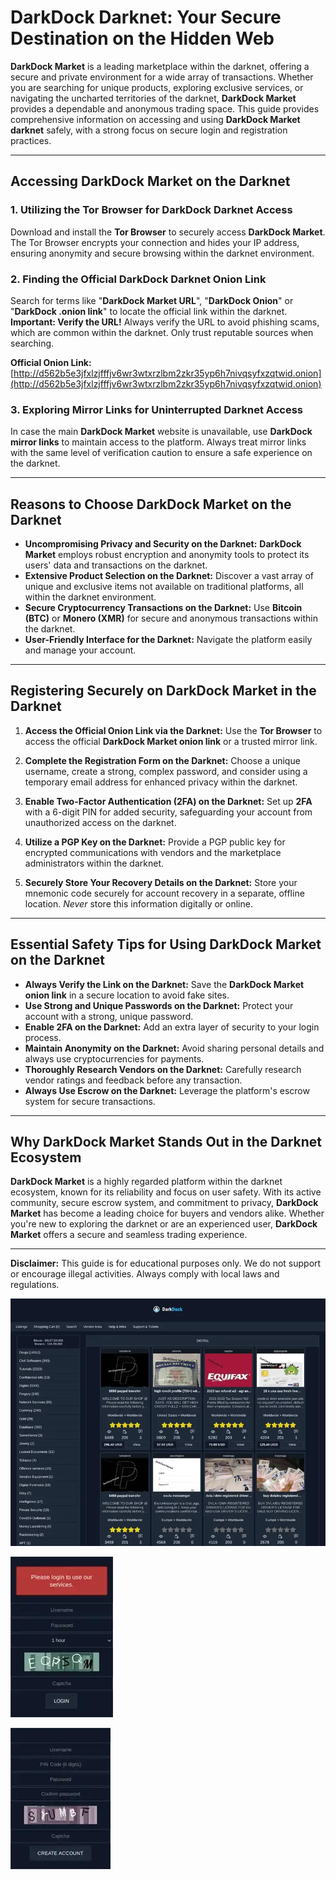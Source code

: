 # DarkDock Darknet: Your Secure Destination on the Hidden Web

**DarkDock Market** is a leading marketplace within the darknet, offering a secure and private environment for a wide array of transactions. Whether you are searching for unique products, exploring exclusive services, or navigating the uncharted territories of the darknet, **DarkDock Market** provides a dependable and anonymous trading space. This guide provides comprehensive information on accessing and using **DarkDock Market darknet** safely, with a strong focus on secure login and registration practices.

---

## Accessing DarkDock Market on the Darknet

### 1. **Utilizing the Tor Browser for DarkDock Darknet Access**
Download and install the **Tor Browser** to securely access **DarkDock Market**. The Tor Browser encrypts your connection and hides your IP address, ensuring anonymity and secure browsing within the darknet environment.

### 2. **Finding the Official DarkDock Darknet Onion Link**
Search for terms like "**DarkDock Market URL**", "**DarkDock Onion**" or "**DarkDock .onion link**" to locate the official link within the darknet.
**Important: Verify the URL!** Always verify the URL to avoid phishing scams, which are common within the darknet. Only trust reputable sources when searching.

**Official Onion Link:** [http://d562b5e3jfxlzjfffjv6wr3wtxrzlbm2zkr35yp6h7nivqsyfxzqtwid.onion](http://d562b5e3jfxlzjfffjv6wr3wtxrzlbm2zkr35yp6h7nivqsyfxzqtwid.onion) 

### 3. **Exploring Mirror Links for Uninterrupted Darknet Access**
In case the main **DarkDock Market** website is unavailable, use **DarkDock mirror links** to maintain access to the platform. Always treat mirror links with the same level of verification caution to ensure a safe experience on the darknet.

---

## Reasons to Choose DarkDock Market on the Darknet

- **Uncompromising Privacy and Security on the Darknet:** **DarkDock Market** employs robust encryption and anonymity tools to protect its users' data and transactions on the darknet.
- **Extensive Product Selection on the Darknet:** Discover a vast array of unique and exclusive items not available on traditional platforms, all within the darknet environment.
- **Secure Cryptocurrency Transactions on the Darknet:** Use **Bitcoin (BTC)** or **Monero (XMR)** for secure and anonymous transactions within the darknet.
- **User-Friendly Interface for the Darknet:** Navigate the platform easily and manage your account.

---

## Registering Securely on DarkDock Market in the Darknet

1.  **Access the Official Onion Link via the Darknet:**
Use the **Tor Browser** to access the official **DarkDock Market onion link** or a trusted mirror link.

2.  **Complete the Registration Form on the Darknet:**
Choose a unique username, create a strong, complex password, and consider using a temporary email address for enhanced privacy within the darknet.

3.  **Enable Two-Factor Authentication (2FA) on the Darknet:**
Set up **2FA** with a 6-digit PIN for added security, safeguarding your account from unauthorized access on the darknet.

4.  **Utilize a PGP Key on the Darknet:**
 Provide a PGP public key for encrypted communications with vendors and the marketplace administrators within the darknet.

5.  **Securely Store Your Recovery Details on the Darknet:**
Store your mnemonic code securely for account recovery in a separate, offline location. *Never* store this information digitally or online.

---

## Essential Safety Tips for Using DarkDock Market on the Darknet

-   **Always Verify the Link on the Darknet:** Save the **DarkDock Market onion link** in a secure location to avoid fake sites.
-   **Use Strong and Unique Passwords on the Darknet:** Protect your account with a strong, unique password.
-   **Enable 2FA on the Darknet:** Add an extra layer of security to your login process.
-   **Maintain Anonymity on the Darknet:** Avoid sharing personal details and always use cryptocurrencies for payments.
-   **Thoroughly Research Vendors on the Darknet:** Carefully research vendor ratings and feedback before any transaction.
-   **Always Use Escrow on the Darknet:** Leverage the platform's escrow system for secure transactions.

---

## Why DarkDock Market Stands Out in the Darknet Ecosystem

**DarkDock Market** is a highly regarded platform within the darknet ecosystem, known for its reliability and focus on user safety. With its active community, secure escrow system, and commitment to privacy, **DarkDock Market** has become a leading choice for buyers and vendors alike. Whether you're new to exploring the darknet or are an experienced user, **DarkDock Market** offers a secure and seamless trading experience.

---

**Disclaimer:** This guide is for educational purposes only. We do not support or encourage illegal activities. Always comply with local laws and regulations.

<a href="http://d562b5e3jfxlzjfffjv6wr3wtxrzlbm2zkr35yp6h7nivqsyfxzqtwid.onion"><img src="/backup/about.webp" alt="DarkDock Market Preview" style="max-width: 100%;"></a>

<a href="http://d562b5e3jfxlzjfffjv6wr3wtxrzlbm2zkr35yp6h7nivqsyfxzqtwid.onion"><img src="/backup/window.webp" alt="DarkDock Login" style="max-width: 100%;"></a>

<a href="http://d562b5e3jfxlzjfffjv6wr3wtxrzlbm2zkr35yp6h7nivqsyfxzqtwid.onion"><img src="/backup/config.webp" alt="DarkDock Register" style="max-width: 100%;"></a>